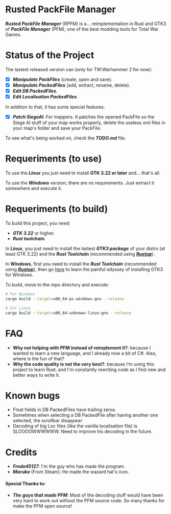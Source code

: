 # Rusted PackFile Manager
***Rusted PackFile Manager*** (RPFM) is a... reimplementation in Rust and GTK3 of ***PackFile Manager*** (PFM), one of the best modding tools for Total War Games.

# Status of the Project
The lastest released version can (only for TW:Warhammer 2 for now):
- [x] ***Manipulate PackFiles*** (create, open and save).
- [x] ***Manipulate PackedFiles*** (add, extract, rename, delete).
- [x] ***Edit DB PackedFiles***.
- [x] ***Edit Localisation PackedFiles***.

In addition to that, it has some special features:
- [x] ***Patch SiegeAI***: For mappers. It patches the opened PackFile so the Siege AI stuff of your map works properly, delete the useless xml files in your map's folder and save your PackFile.

To see what's being worked on, check the ***TODO.md*** file.

# Requeriments (to use)
To use the ***Linux*** you just need to install **GTK 3.22 or later** and... that's all.

To use the ***Windows*** version, there are no requirements. Just extract it somewhere and execute it.


# Requeriments (to build)
To build this project, you need:
* ***GTK 3.22*** or higher.
* ***Rust toolchain***.

In **Linux**, you just need to install the lastest ***GTK3 package*** of your distro (at least GTK 3.22) and the ***Rust Toolchain*** (recommended using [***Rustup***][Rustup download]).

In **Windows**, first you need to install the ***Rust Toolchain*** (recommended using [***Rustup***][Rustup download]), then go [here][Gtk-rs requeriments] to learn the painful odyssey of installing GTK3 for Windows.

To build, move to the repo directory and execute:
```bash
# For Windows
cargo build --target=x86_64-pc-windows-gnu --release

# For Linux
cargo build --target=x86_64-unknown-linux-gnu --release
```

# FAQ
- **Why not helping with PFM instead of reimplement it?**: because I wanted to learn a new language, and I already now a bit of C#. Also, where is the fun of that?
- **Why the code quality is not the very best?**: because I'm using this project to learn Rust, and I'm constantly rewriting code as I find new and better ways to write it.

# Known bugs
- Float fields in DB PackedFiles have trailing zeros.
- Sometimes when selecting a DB PackedFile after having another one selected, the scrollbar disappear.
- Decoding of big Loc files (like the vanilla localisation file) is SLOOOOWWWWWW. Need to improve his decoding in the future.

# Credits
- ***Frodo45127***: I'm the guy who has made the program.
- ***Maruka*** (From Steam): He made the wazard hat's icon.

#### Special Thanks to:
- ***The guys that made PFM***: Most of the decoding stuff would have been very hard to work out without the PFM source code. So many thanks for make the PFM open source!

[Rustup download]: https://www.rustup.rs/ "Here you can download it :)"
[Gtk-rs requeriments]: http://gtk-rs.org/docs-src/requirements.html "Installation Tutorial for GTK3 in Windows"
